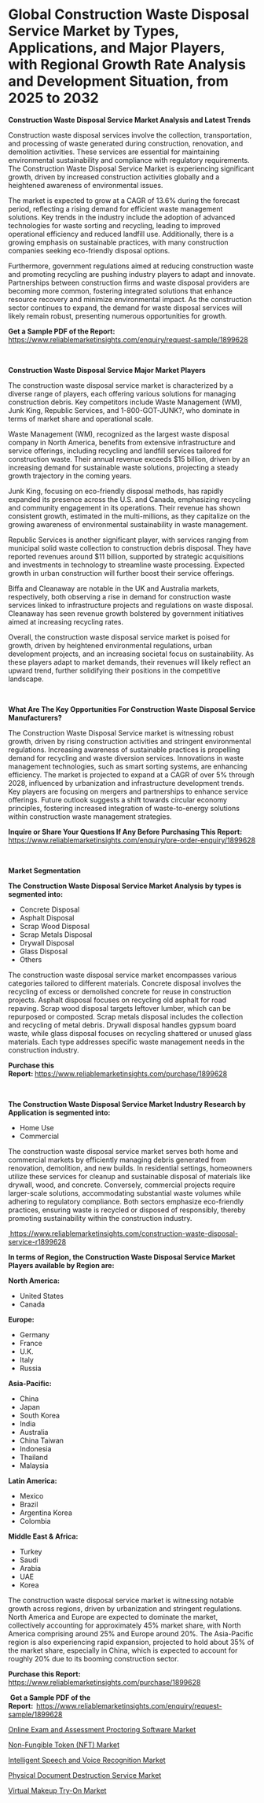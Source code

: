 <p><h1>Global Construction Waste Disposal Service Market by Types, Applications, and Major Players, with Regional Growth Rate Analysis and Development Situation, from 2025 to 2032</h1></p><p><strong>Construction Waste Disposal Service Market Analysis and Latest Trends</strong></p>
<p><p>Construction waste disposal services involve the collection, transportation, and processing of waste generated during construction, renovation, and demolition activities. These services are essential for maintaining environmental sustainability and compliance with regulatory requirements. The Construction Waste Disposal Service Market is experiencing significant growth, driven by increased construction activities globally and a heightened awareness of environmental issues.</p><p>The market is expected to grow at a CAGR of 13.6% during the forecast period, reflecting a rising demand for efficient waste management solutions. Key trends in the industry include the adoption of advanced technologies for waste sorting and recycling, leading to improved operational efficiency and reduced landfill use. Additionally, there is a growing emphasis on sustainable practices, with many construction companies seeking eco-friendly disposal options.</p><p>Furthermore, government regulations aimed at reducing construction waste and promoting recycling are pushing industry players to adapt and innovate. Partnerships between construction firms and waste disposal providers are becoming more common, fostering integrated solutions that enhance resource recovery and minimize environmental impact. As the construction sector continues to expand, the demand for waste disposal services will likely remain robust, presenting numerous opportunities for growth.</p></p>
<p><strong>Get a Sample PDF of the Report:&nbsp;</strong> <a href="https://www.reliablemarketinsights.com/enquiry/request-sample/1899628?utm_campaign=3024&utm_medium=2&utm_source=Github&utm_content=ia&utm_term=11032025&utm_id=construction-waste-disposal-service">https://www.reliablemarketinsights.com/enquiry/request-sample/1899628</a></p>
<p>&nbsp;</p>
<p><strong>Construction Waste Disposal Service Major Market Players</strong></p>
<p><p>The construction waste disposal service market is characterized by a diverse range of players, each offering various solutions for managing construction debris. Key competitors include Waste Management (WM), Junk King, Republic Services, and 1-800-GOT-JUNK?, who dominate in terms of market share and operational scale.</p><p>Waste Management (WM), recognized as the largest waste disposal company in North America, benefits from extensive infrastructure and service offerings, including recycling and landfill services tailored for construction waste. Their annual revenue exceeds $15 billion, driven by an increasing demand for sustainable waste solutions, projecting a steady growth trajectory in the coming years.</p><p>Junk King, focusing on eco-friendly disposal methods, has rapidly expanded its presence across the U.S. and Canada, emphasizing recycling and community engagement in its operations. Their revenue has shown consistent growth, estimated in the multi-millions, as they capitalize on the growing awareness of environmental sustainability in waste management.</p><p>Republic Services is another significant player, with services ranging from municipal solid waste collection to construction debris disposal. They have reported revenues around $11 billion, supported by strategic acquisitions and investments in technology to streamline waste processing. Expected growth in urban construction will further boost their service offerings.</p><p>Biffa and Cleanaway are notable in the UK and Australia markets, respectively, both observing a rise in demand for construction waste services linked to infrastructure projects and regulations on waste disposal. Cleanaway has seen revenue growth bolstered by government initiatives aimed at increasing recycling rates.</p><p>Overall, the construction waste disposal service market is poised for growth, driven by heightened environmental regulations, urban development projects, and an increasing societal focus on sustainability. As these players adapt to market demands, their revenues will likely reflect an upward trend, further solidifying their positions in the competitive landscape.</p></p>
<p>&nbsp;</p>
<p><strong>What Are The Key Opportunities For Construction Waste Disposal Service Manufacturers?</strong></p>
<p><p>The Construction Waste Disposal Service market is witnessing robust growth, driven by rising construction activities and stringent environmental regulations. Increasing awareness of sustainable practices is propelling demand for recycling and waste diversion services. Innovations in waste management technologies, such as smart sorting systems, are enhancing efficiency. The market is projected to expand at a CAGR of over 5% through 2028, influenced by urbanization and infrastructure development trends. Key players are focusing on mergers and partnerships to enhance service offerings. Future outlook suggests a shift towards circular economy principles, fostering increased integration of waste-to-energy solutions within construction waste management strategies.</p></p>
<p><strong>Inquire or Share Your Questions If Any Before Purchasing This Report:</strong> <a href="https://www.reliablemarketinsights.com/enquiry/pre-order-enquiry/1899628?utm_campaign=3024&utm_medium=2&utm_source=Github&utm_content=ia&utm_term=11032025&utm_id=construction-waste-disposal-service">https://www.reliablemarketinsights.com/enquiry/pre-order-enquiry/1899628</a></p>
<p>&nbsp;</p>
<p><strong>Market Segmentation</strong></p>
<p><strong>The Construction Waste Disposal Service Market Analysis by types is segmented into:</strong></p>
<p><ul><li>Concrete Disposal</li><li>Asphalt Disposal</li><li>Scrap Wood Disposal</li><li>Scrap Metals Disposal</li><li>Drywall Disposal</li><li>Glass Disposal</li><li>Others</li></ul></p>
<p><p>The construction waste disposal service market encompasses various categories tailored to different materials. Concrete disposal involves the recycling of excess or demolished concrete for reuse in construction projects. Asphalt disposal focuses on recycling old asphalt for road repaving. Scrap wood disposal targets leftover lumber, which can be repurposed or composted. Scrap metals disposal includes the collection and recycling of metal debris. Drywall disposal handles gypsum board waste, while glass disposal focuses on recycling shattered or unused glass materials. Each type addresses specific waste management needs in the construction industry.</p></p>
<p><strong>Purchase this Report:&nbsp;</strong><a href="https://www.reliablemarketinsights.com/purchase/1899628?utm_campaign=3024&utm_medium=2&utm_source=Github&utm_content=ia&utm_term=11032025&utm_id=construction-waste-disposal-service">https://www.reliablemarketinsights.com/purchase/1899628</a></p>
<p>&nbsp;</p>
<p><strong>The Construction Waste Disposal Service Market Industry Research by Application is segmented into:</strong></p>
<p><ul><li>Home Use</li><li>Commercial</li></ul></p>
<p><p>The construction waste disposal service market serves both home and commercial markets by efficiently managing debris generated from renovation, demolition, and new builds. In residential settings, homeowners utilize these services for cleanup and sustainable disposal of materials like drywall, wood, and concrete. Conversely, commercial projects require larger-scale solutions, accommodating substantial waste volumes while adhering to regulatory compliance. Both sectors emphasize eco-friendly practices, ensuring waste is recycled or disposed of responsibly, thereby promoting sustainability within the construction industry.</p></p>
<p><a href="https://www.reliablemarketinsights.com/construction-waste-disposal-service-r1899628?utm_campaign=3024&utm_medium=2&utm_source=Github&utm_content=ia&utm_term=11032025&utm_id=construction-waste-disposal-service">&nbsp;https://www.reliablemarketinsights.com/construction-waste-disposal-service-r1899628</a></p>
<p><strong>In terms of Region, the Construction Waste Disposal Service Market Players available by Region are:</strong></p>
<p>
    <p> <strong> North America: </strong>
        <ul>
            <li>United States</li>
            <li>Canada</li>
        </ul>
        </p> 
    <p> <strong> Europe: </strong>
        <ul>
            <li>Germany</li>
            <li>France</li>
            <li>U.K.</li>
            <li>Italy</li>
            <li>Russia</li>
        </ul>
        </p> 
    <p> <strong> Asia-Pacific: </strong>
        <ul>
            <li>China</li>
            <li>Japan</li>
            <li>South Korea</li>
            <li>India</li>
            <li>Australia</li>
            <li>China Taiwan</li>
            <li>Indonesia</li>
            <li>Thailand</li>
            <li>Malaysia</li>
        </ul>
        </p> 
    <p> <strong> Latin America: </strong>
        <ul>
            <li>Mexico</li>
            <li>Brazil</li>
            <li>Argentina Korea</li>
            <li>Colombia</li>
        </ul>
        </p> 
    <p> <strong> Middle East & Africa: </strong>
        <ul>
            <li>Turkey</li>
            <li>Saudi</li>
            <li>Arabia</li>
            <li>UAE</li>
            <li>Korea</li>
        </ul>
    </p>
    </p>
<p><p>The construction waste disposal service market is witnessing notable growth across regions, driven by urbanization and stringent regulations. North America and Europe are expected to dominate the market, collectively accounting for approximately 45% market share, with North America comprising around 25% and Europe around 20%. The Asia-Pacific region is also experiencing rapid expansion, projected to hold about 35% of the market share, especially in China, which is expected to account for roughly 20% due to its booming construction sector.</p></p>
<p><strong>Purchase this Report: </strong><a href="https://www.reliablemarketinsights.com/purchase/1899628?utm_campaign=3024&utm_medium=2&utm_source=Github&utm_content=ia&utm_term=11032025&utm_id=construction-waste-disposal-service">https://www.reliablemarketinsights.com/purchase/1899628</a></p>
<p>&nbsp;<strong>Get a Sample PDF of the Report:&nbsp;&nbsp;</strong><a href="https://www.reliablemarketinsights.com/enquiry/request-sample/1899628?utm_campaign=3024&utm_medium=2&utm_source=Github&utm_content=ia&utm_term=11032025&utm_id=construction-waste-disposal-service">https://www.reliablemarketinsights.com/enquiry/request-sample/1899628</a></p>
<p><strong></strong></p>
<p><p><a href="https://github.com/minakibanov/Market-Research-Report-List-1/blob/main/online-exam-and-assessment-proctoring-software-market.md?utm_campaign=3024&utm_medium=2&utm_source=Github&utm_content=ia&utm_term=11032025&utm_id=construction-waste-disposal-service">Online Exam and Assessment Proctoring Software Market</a></p><p><a href="https://github.com/gripeluigstt/Market-Research-Report-List-1/blob/main/non-fungible-token-nft-market.md?utm_campaign=3024&utm_medium=2&utm_source=Github&utm_content=ia&utm_term=11032025&utm_id=construction-waste-disposal-service">Non-Fungible Token (NFT) Market</a></p><p><a href="https://github.com/muoioconzej8/Market-Research-Report-List-1/blob/main/intelligent-speech-and-voice-recognition-market.md?utm_campaign=3024&utm_medium=2&utm_source=Github&utm_content=ia&utm_term=11032025&utm_id=construction-waste-disposal-service">Intelligent Speech and Voice Recognition Market</a></p><p><a href="https://github.com/rvadencho/Market-Research-Report-List-1/blob/main/physical-document-destruction-service-market.md?utm_campaign=3024&utm_medium=2&utm_source=Github&utm_content=ia&utm_term=11032025&utm_id=construction-waste-disposal-service">Physical Document Destruction Service Market</a></p><p><a href="https://github.com/warshatulang0/Market-Research-Report-List-1/blob/main/virtual-makeup-try-on-market.md?utm_campaign=3024&utm_medium=2&utm_source=Github&utm_content=ia&utm_term=11032025&utm_id=construction-waste-disposal-service">Virtual Makeup Try-On Market</a></p></p>